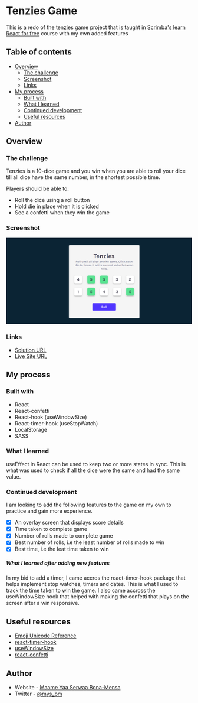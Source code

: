 # Tenzies Game

This is a redo of the tenzies game project that is taught in [Scrimba's learn React for free](https://scrimba.com/learn/learnreact) course with my own added features 

## Table of contents

- [Overview](#overview)
  - [The challenge](#the-challenge)
  - [Screenshot](#screenshot)
  - [Links](#links)
- [My process](#my-process)
  - [Built with](#built-with)
  - [What I learned](#what-i-learned)
  - [Continued development](#continued-development)
  - [Useful resources](#useful-resources)
- [Author](#author)


## Overview

### The challenge

Tenzies is a 10-dice game and you win when you are able to roll your dice till all dice have the same number, in the shortest possible time.

Players should be able to:

- Roll the dice using a roll button
- Hold die in place when it is clicked
- See a confetti when they win the game



### Screenshot

![](./src/assets/screenshot.png)

### Links
- [Solution URL](https://github.com/mbonamensa/imb_tenzies-game)
- [Live Site URL](https://imb-tenzies-game.netlify.app/)



## My process

### Built with

- React
- React-confetti
- React-hook (useWindowSize)
- React-timer-hook (useStopWatch)
- LocalStorage
- SASS

### What I learned

useEffect in React can be used to keep two or more states in sync. This is what was used to check if all the dice were the same and had the same value.


### Continued development

I am looking to add the following features to the game on my own to practice and gain more experience.

- [x] An overlay screen that displays score details
- [x] Time taken to complete game
- [x] Number of rolls made to complete game
- [x] Best number of rolls, i.e the least number of rolls made to win
- [x] Best time, i.e the leat time taken to win

##### What I learned after adding new features
In my bid to add a timer, I came accros the react-timer-hook package that helps implement stop watches, timers and dates. This is what I used to track the time taken to win the game. I also came accross the useWindowSize hook that helped with making the confetti that plays on the screen after a win responsive.

## Useful resources
- [Emoji Unicode Reference](https://www.w3schools.com/charsets/ref_emoji.asp)
- [react-timer-hook](https://github.com/amrlabib/react-timer-hook)
- [useWindowSize](https://github.com/jaredLunde/react-hook/tree/master/packages/window-size)
- [react-confetti](https://github.com/alampros/react-confetti)
## Author

- Website - [Maame Yaa Serwaa Bona-Mensa](https://mbonamensa.netlify.app)
- Twitter - [@mys_bm](https://www.twitter.com/mys_mb)